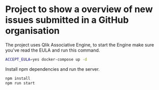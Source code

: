 # Project to show a overview of new issues submitted in a GitHub organisation

The project uses Qlik Associative Engine, to start the Engine make sure you've read the EULA and run this command.
```bash
ACCEPT_EULA=yes docker-compose up -d
```
Install npm dependencies and run the server.
```bash
npm install
npm run start
```